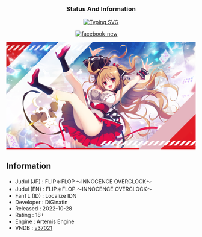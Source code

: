 
<h3 align='center'>
Status And Information  
</h3>


<p align='center'>
<a href="https://www.facebook.com/profile.php?id=100086800552053"><img src="https://readme-typing-svg.demolab.com?font=Roboto&pause=1000&center=true&random=false&width=435&lines=Facebook+Zero+Novel" alt="Typing SVG" /></a>
</p>

<p align='center'>
<a href="https://www.facebook.com/profile.php?id=100086800552053" target="_blank" rel="noopener noreferrer"><img width="48" height="48" src="https://img.icons8.com/color/48/facebook-new.png" alt="facebook-new" alt="Facebook" height="30" width="40" /></a>
&#8287;&#8287;&#8287;&#8287;&#8287;
</p>

<p align='center'>
<img src="https://github.com/Walkedharmony/Flip-Flop-VN/blob/main/bg.png?raw=true"


<details open> 
  <summary><h2>Information</h2></summary>

- Judul (JP) : FLIP＊FLOP 〜INNOCENCE OVERCLOCK〜
- Judul (EN) : FLIP＊FLOP 〜INNOCENCE OVERCLOCK〜
- FanTL (ID) : Localize IDN
- Developer  : DiGinatin
- Released   : 2022-10-28
- Rating     : 18+ 
- Engine     : Artemis Engine
- VNDB       : [v37021](https://vndb.org/v37021) 

